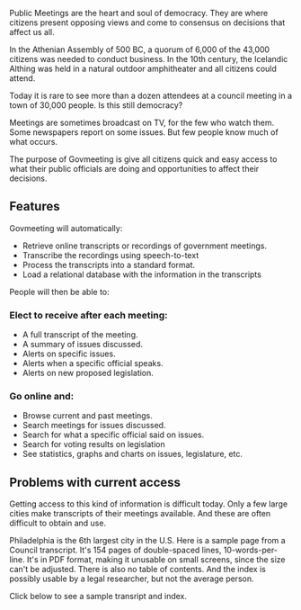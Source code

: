 <!-- START OF README SECTION -->

<!-- Note the controller for this page is app/about-project/overview/overview.ts -->

Public Meetings are the heart and soul of democracy. They are where citizens present opposing views and come to consensus on decisions that affect us all. 

In the Athenian Assembly of 500 BC, a quorum of 6,000 of the 43,000 citizens was needed to conduct business. In the 10th century, the Icelandic Althing was held in a natural outdoor amphitheater and all citizens could attend.

Today it is rare to see more than a dozen attendees at a council meeting in a town of 30,000 people. Is this still democracy? 

Meetings are sometimes broadcast on TV, for the few who watch them. Some newspapers report on some issues. But few people know much of what occurs. 

The purpose of Govmeeting is give all citizens quick and easy access to what their public officials are doing and opportunities to affect their decisions.

## Features

Govmeeting will automatically:

* Retrieve online transcripts or recordings of government meetings.
* Transcribe the recordings using speech-to-text
* Process the transcripts into a standard format. 
* Load a relational database with the information in the transcripts

People will then be able to:

### Elect to receive after each meeting:

* A full transcript of the meeting.
* A summary of issues discussed.
* Alerts on specific issues.
* Alerts when a specific official speaks.
* Alerts on new proposed legislation.

### Go online and:

* Browse current and past meetings.
* Search meetings for issues discussed.
* Search for what a specific official said on issues.
* Search for voting results on legislation
* See statistics, graphs and charts on issues, legislature, etc.

<!-- END OF README SECTION -->

<a name="continued"></a>

## Problems with current access

Getting access to this kind of information is difficult today. Only a few large cities make transcripts of their meetings available. And these are often difficult to obtain and use.


Philadelphia is the 6th largest city in the U.S. Here is a sample page from a Council transcript.
It's 154 pages of double-spaced lines, 10-words-per-line. It's in PDF format, making it unusable on small screens, since the size can't be adjusted. There is also no table of contents. And the index is possibly usable by a legal researcher, but not the average person. 

Click below to see a sample transript and index.
